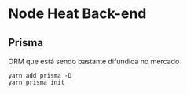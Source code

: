 # Node Heat Back-end

## Prisma

ORM que está sendo bastante difundida no mercado

```
yarn add prisma -D
yarn prisma init
```